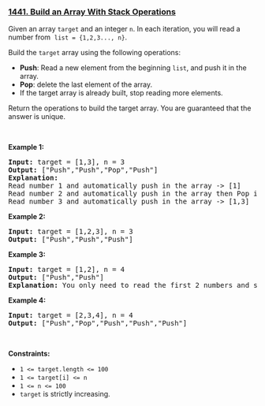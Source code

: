 ### [1441. Build an Array With Stack Operations](https://leetcode.com/problems/build-an-array-with-stack-operations/)

<p>Given an array <code>target</code> and&nbsp;an integer <code>n</code>. In each iteration, you will read a number from &nbsp;<code>list = {1,2,3..., n}</code>.</p>

<p>Build the <code>target</code>&nbsp;array&nbsp;using the following operations:</p>

<ul>
	<li><strong>Push</strong>: Read a new element from the beginning&nbsp;<code>list</code>, and push it in the array.</li>
	<li><strong>Pop</strong>: delete the last element of&nbsp;the array.</li>
	<li>If the target array is already&nbsp;built, stop reading more elements.</li>
</ul>

<p>Return the operations to build the target array. You are guaranteed that the answer is unique.</p>

<p>&nbsp;</p>
<p><strong>Example 1:</strong></p>

<pre><strong>Input:</strong> target = [1,3], n = 3
<strong>Output:</strong> ["Push","Push","Pop","Push"]
<strong>Explanation: 
</strong>Read number 1 and automatically push in the array -&gt; [1]
Read number 2 and automatically push in the array then Pop it -&gt; [1]
Read number 3 and automatically push in the array -&gt; [1,3]
</pre>

<p><strong>Example 2:</strong></p>

<pre><strong>Input:</strong> target = [1,2,3], n = 3
<strong>Output:</strong> ["Push","Push","Push"]
</pre>

<p><strong>Example 3:</strong></p>

<pre><strong>Input:</strong> target = [1,2], n = 4
<strong>Output:</strong> ["Push","Push"]
<strong>Explanation: </strong>You only need to read the first 2 numbers and stop.
</pre>

<p><strong>Example 4:</strong></p>

<pre><strong>Input:</strong> target = [2,3,4], n = 4
<strong>Output:</strong> ["Push","Pop","Push","Push","Push"]
</pre>

<p>&nbsp;</p>
<p><strong>Constraints:</strong></p>

<ul>
	<li><code>1 &lt;= target.length &lt;= 100</code></li>
	<li><code>1 &lt;= target[i]&nbsp;&lt;= n</code></li>
	<li><code>1 &lt;= n &lt;= 100</code></li>
	<li><code>target</code> is strictly&nbsp;increasing.</li>
</ul>


